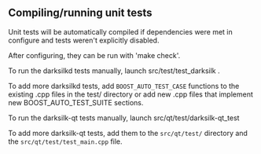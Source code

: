 Compiling/running unit tests
------------------------------------

Unit tests will be automatically compiled if dependencies were met in configure
and tests weren't explicitly disabled.

After configuring, they can be run with 'make check'.

To run the darksilkd tests manually, launch src/test/test_darksilk .

To add more darksilkd tests, add `BOOST_AUTO_TEST_CASE` functions to the existing
.cpp files in the test/ directory or add new .cpp files that
implement new BOOST_AUTO_TEST_SUITE sections.

To run the darksilk-qt tests manually, launch src/qt/test/darksilk-qt_test

To add more darksilk-qt tests, add them to the `src/qt/test/` directory and
the `src/qt/test/test_main.cpp` file.
